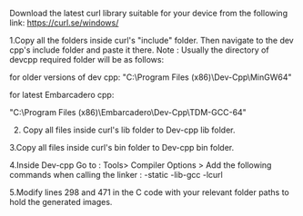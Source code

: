 Download the latest curl library suitable for your device from the following link:
https://curl.se/windows/

1.Copy all the folders inside curl's "include" folder. Then navigate to the dev cpp's include folder and paste it there.
Note : Usually the directory of devcpp required folder will be as  follows:

for older versions of dev cpp:
"C:\Program Files (x86)\Dev-Cpp\MinGW64"


for latest Embarcadero cpp:

"C:\Program Files (x86)\Embarcadero\Dev-Cpp\TDM-GCC-64"

2. Copy all files inside curl's lib folder to Dev-cpp lib folder.

3.Copy all files inside  curl's bin folder to Dev-cpp bin folder.

4.Inside Dev-cpp Go to :   Tools> Compiler Options > Add the following commands when calling the linker :
-static -lib-gcc -lcurl

5.Modify lines 298 and 471 in the C code with your relevant folder paths to hold the generated images.


